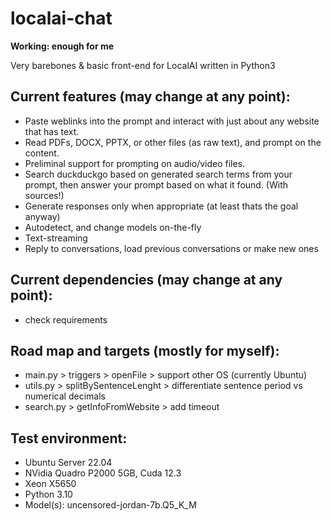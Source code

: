 # localai-chat

**Working: enough for me**

Very barebones & basic front-end for LocalAI written in Python3

## Current features (may change at any point):
- Paste weblinks into the prompt and interact with just about any website that has text.
- Read PDFs, DOCX, PPTX, or other files (as raw text), and prompt on the content.
- Preliminal support for prompting on audio/video files.
- Search duckduckgo based on generated search terms from your prompt, then answer your prompt based on what it found. (With sources!)
- Generate responses only when appropriate (at least thats the goal anyway)
- Autodetect, and change models on-the-fly
- Text-streaming
- Reply to conversations, load previous conversations or make new ones


## Current dependencies (may change at any point):
- check requirements


## Road map and targets (mostly for myself):
- main.py > triggers > openFile > support other OS (currently Ubuntu)
- utils.py > splitBySentenceLenght > differentiate sentence period vs numerical decimals
- search.py > getInfoFromWebsite > add timeout


## Test environment:
- Ubuntu Server 22.04
- NVidia Quadro P2000 5GB, Cuda 12.3
- Xeon X5650
- Python 3.10
- Model(s): uncensored-jordan-7b.Q5_K_M
